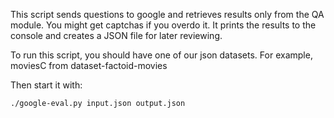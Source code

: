 This script sends questions to google and retrieves results 
only from the QA module. You might get captchas if you overdo it.
It prints the results to the console and creates a JSON file
for later reviewing.

To run this script, you should have one of our json datasets.
For example, moviesC from dataset-factoid-movies 

Then start it with:
	
	./google-eval.py input.json output.json

